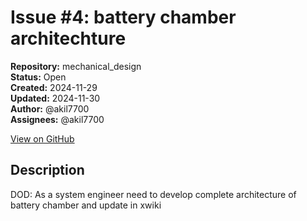 # Issue #4: battery chamber architechture

**Repository:** mechanical_design  
**Status:** Open  
**Created:** 2024-11-29  
**Updated:** 2024-11-30  
**Author:** @akil7700  
**Assignees:** @akil7700  

[View on GitHub](https://github.com/Simtestlab/mechanical_design/issues/4)

## Description

DOD: As a system engineer need to develop complete architecture of battery chamber and update in xwiki